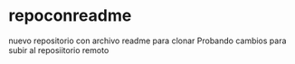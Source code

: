 # repoconreadme
nuevo repositorio con archivo readme para clonar
Probando cambios para subir al reposiitorio remoto